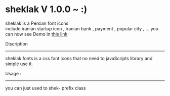 # sheklak V 1.0.0 ~ :)
<link rel="stylesheet" href="http://nickhoo.ir/sheklak/demo/sheklak.css" />

sheklak is a Persian font icons  
include iranian startup icon , iranian bank , payment , popular city , ...
you can now see Demo in <a href="http://nickhoo.ir/sheklak/demo/" >this link </a>

Discription  
<hr /> 
sheklak fonts is a css font icons that no need to javaScripts library and simple use it. 

Usage : 
<hr />
you can just used to shek- prefix class
